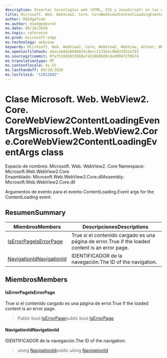 ```yaml
---
description: Insertar tecnologías web (HTML, CSS y JavaScript) en las aplicaciones nativas con el control Microsoft Edge WebView2
title: Microsoft. Web. WebView2. Core. CoreWebView2ContentLoadingEventArgs
author: MSEdgeTeam
ms.author: msedgedevrel
ms.date: 09/10/2020
ms.topic: reference
ms.prod: microsoft-edge
ms.technology: webview
keywords: Microsoft. Web. WebView2, Core, WebView2, WebView, dotnet, WPF, WinForms, App, Edge, CoreWebView2, CoreWebView2Controller, control de explorador, Edge HTML, Microsoft. Web. WebView2. Core. CoreWebView2ContentLoadingEventArgs
ms.openlocfilehash: ebacab8da0686829c8ecc2131bac9b033932a783
ms.sourcegitcommit: 0faf538d5033508af4320b9b89c4ed99872f0574
ms.translationtype: MT
ms.contentlocale: es-ES
ms.lasthandoff: 09/10/2020
ms.locfileid: "11012682"
---
```

# <span data-ttu-id="05ec0-104">Clase Microsoft. Web. WebView2. Core. CoreWebView2ContentLoadingEventArgs</span><span class="sxs-lookup"><span data-stu-id="05ec0-104">Microsoft.Web.WebView2.Core.CoreWebView2ContentLoadingEventArgs class</span></span> 

<span data-ttu-id="05ec0-105">Espacio de nombres: Microsoft. Web. WebView2. Core </span><span class="sxs-lookup"><span data-stu-id="05ec0-105">Namespace: Microsoft.Web.WebView2.Core</span></span>\
<span data-ttu-id="05ec0-106">Ensamblado: Microsoft.Web.WebView2.Core.dll</span><span class="sxs-lookup"><span data-stu-id="05ec0-106">Assembly: Microsoft.Web.WebView2.Core.dll</span></span>

<span data-ttu-id="05ec0-107">Argumentos de evento para el evento ContentLoading.</span><span class="sxs-lookup"><span data-stu-id="05ec0-107">Event args for the ContentLoading event.</span></span>

## <span data-ttu-id="05ec0-108">Resumen</span><span class="sxs-lookup"><span data-stu-id="05ec0-108">Summary</span></span>

 <span data-ttu-id="05ec0-109">Miembros</span><span class="sxs-lookup"><span data-stu-id="05ec0-109">Members</span></span>                        | <span data-ttu-id="05ec0-110">Descripciones</span><span class="sxs-lookup"><span data-stu-id="05ec0-110">Descriptions</span></span>
--------------------------------|---------------------------------------------
[<span data-ttu-id="05ec0-111">IsErrorPage</span><span class="sxs-lookup"><span data-stu-id="05ec0-111">IsErrorPage</span></span>](#iserrorpage) | <span data-ttu-id="05ec0-112">True si el contenido cargado es una página de error.</span><span class="sxs-lookup"><span data-stu-id="05ec0-112">True if the loaded content is an error page.</span></span>
[<span data-ttu-id="05ec0-113">NavigationId</span><span class="sxs-lookup"><span data-stu-id="05ec0-113">NavigationId</span></span>](#navigationid) | <span data-ttu-id="05ec0-114">IDENTIFICADOR de la navegación.</span><span class="sxs-lookup"><span data-stu-id="05ec0-114">The ID of the navigation.</span></span>

## <span data-ttu-id="05ec0-115">Miembros</span><span class="sxs-lookup"><span data-stu-id="05ec0-115">Members</span></span>

#### <span data-ttu-id="05ec0-116">IsErrorPage</span><span class="sxs-lookup"><span data-stu-id="05ec0-116">IsErrorPage</span></span> 

<span data-ttu-id="05ec0-117">True si el contenido cargado es una página de error.</span><span class="sxs-lookup"><span data-stu-id="05ec0-117">True if the loaded content is an error page.</span></span>

> <span data-ttu-id="05ec0-118">Public bool [IsErrorPage](#iserrorpage)</span><span class="sxs-lookup"><span data-stu-id="05ec0-118">public bool [IsErrorPage](#iserrorpage)</span></span>

#### <span data-ttu-id="05ec0-119">NavigationId</span><span class="sxs-lookup"><span data-stu-id="05ec0-119">NavigationId</span></span> 

<span data-ttu-id="05ec0-120">IDENTIFICADOR de la navegación.</span><span class="sxs-lookup"><span data-stu-id="05ec0-120">The ID of the navigation.</span></span>

> <span data-ttu-id="05ec0-121">ulong [NavigationId](#navigationid)</span><span class="sxs-lookup"><span data-stu-id="05ec0-121">public ulong [NavigationId](#navigationid)</span></span>

